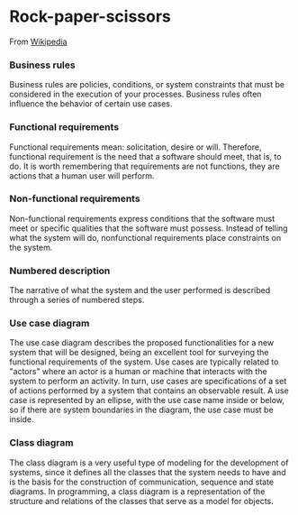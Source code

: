 # Rock-paper-scissors
From [Wikipedia](https://en.wikipedia.org/wiki/Rock%E2%80%93paper%E2%80%93scissors)

### Business rules

Business rules are policies, conditions, or system constraints that must be considered in the execution of your processes. Business rules often influence the behavior of certain use cases.

### Functional requirements

Functional requirements mean: solicitation, desire or will. Therefore, functional requirement is the need that a software should meet, that is, to do. It is worth remembering that requirements are not functions, they are actions that a human user will perform.

### Non-functional requirements

Non-functional requirements express conditions that the software must meet or specific qualities that the software must possess. Instead of telling what the system will do, nonfunctional requirements place constraints on the system.

### Numbered description

The narrative of what the system and the user performed is described through a series of numbered steps.

### Use case diagram

The use case diagram describes the proposed functionalities for a new system that will be designed, being an excellent tool for surveying the functional requirements of the system. Use cases are typically related to "actors" where an actor is a human or machine that interacts with the system to perform an activity. In turn, use cases are specifications of a set of actions performed by a system that contains an observable result. A use case is represented by an ellipse, with the use case name inside or below, so if there are system boundaries in the diagram, the use case must be inside.

### Class diagram

The class diagram is a very useful type of modeling for the development of systems, since it defines all the classes that the system needs to have and is the basis for the construction of communication, sequence and state diagrams. In programming, a class diagram is a representation of the structure and relations of the classes that serve as a model for objects.
